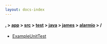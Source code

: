 ```yaml
---
layout: docs-index
---
```

#### [.](./../../../../../../index) > [app](./../../../../../index) > [src](./../../../../index) > [test](./../../../index) > [java](./../../index) > [james](./../index) > [alarmio](./index) > **/**

- [ExampleUnitTest](ExampleUnitTest)
